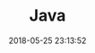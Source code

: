 ---
layout: post
title: "Java"
date: 2018-05-25 23:13:52
image: 'https://adongs.github.io/assets/img/resources/java.jpg'
description: 学习Java
category: 'Java'
tags:
- java
introduction: Java理解
---